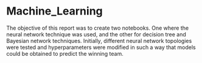 # Machine_Learning

The objective of this report was to create two notebooks. One where the neural network technique was used, and the other for decision tree and Bayesian network techniques. Initially, different neural network topologies were tested and hyperparameters were modified in such a way that models could be obtained to predict the winning team.
